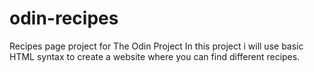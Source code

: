 # odin-recipes
Recipes page project for The Odin Project
In this project i will use basic HTML syntax to create a website where you can find different recipes.
